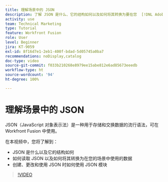 ```yaml
---
title: 理解场景中的 JSON
description: 了解 JSON 是什么、它的结构如何以及如何将其转换为要在您  [!DNL Adobe Workfront Fusion] 内的场景中使用的数据。
activity: use
team: Technical Marketing
type: Tutorial
feature: Workfront Fusion
role: User
level: Beginner
jira: KT-9059
exl-id: 8f16d7e1-2eb1-400f-bdad-5d05745a0ba7
recommendations: noDisplay,catalog
doc-type: video
source-git-commit: f033b210268e8979ee15abe812e6ad85673eeedb
workflow-type: ht
source-wordcount: '94'
ht-degree: 100%

---
```


# 理解场景中的 JSON

JSON（JavaScript 对象表示法）是一种用于存储和交换数据的流行语法，可在 Workfront Fusion 中使用。

在本视频中，您将了解到：

* JSON 是什么以及它的结构如何
* 如何读取 JSON 以及如何将其转换为在您的场景中使用的数据
* 创建、更改和使用 JSON 时如何使用 JSON 模块

>[!VIDEO](https://video.tv.adobe.com/v/335300/?quality=12&learn=on)
